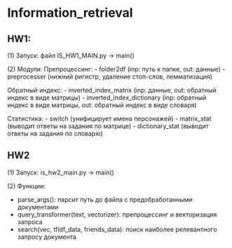 # Information_retrieval
## HW1:

(1) Запуск: файл IS_HW1_MAIN.py -> main()

(2) Модули:	
  Препроцессинг:
    - folder2df (inp: путь к папке, out: данные)
    - preprocesser (нижний ригистр, удаление стоп-слов, лемматизация)

  Обратный индекс:
     - inverted_index_matrix (inp: данные, out: обратный индекс в виде матрицы)
     - inverted_index_dictionary (inp: обратный индекс в виде матрицы, out: обратный индекс в виде словаря)

  Статистика:
    - switch (унифицирует имена персонажей)
    - matrix_stat (выводит ответы на задания по матрице)
    - dictionary_stat (выводит ответы на задания по словарю)

## HW2

(1) Запуск: is_hw2_main.py -> main()

(2) Функции:
- parse_args(): парсит путь до файла с предобработанными документами
- query_transformer(text, vectorizer): препроцессинг и векторизация запроса
- search(vec, tfidf_data, friends_data): поиск наиболее релевантного запросу документа
